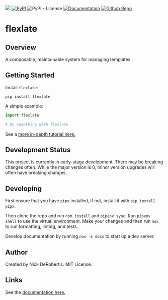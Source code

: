 [![](https://codecov.io/gh/nickderobertis/flexlate/branch/master/graph/badge.svg)](https://codecov.io/gh/nickderobertis/flexlate)
[![PyPI](https://img.shields.io/pypi/v/flexlate)](https://pypi.org/project/flexlate/)
![PyPI - License](https://img.shields.io/pypi/l/flexlate)
[![Documentation](https://img.shields.io/badge/documentation-pass-green)](https://nickderobertis.github.io/flexlate/)
[![Github Repo](https://img.shields.io/badge/repo-github-informational)](https://github.com/nickderobertis/flexlate/)


#  flexlate

## Overview

A composable, maintainable system for managing templates

## Getting Started

Install `flexlate`:

```
pip install flexlate
```

A simple example:

```python
import flexlate

# Do something with flexlate
```

See a
[more in-depth tutorial here.](
https://nickderobertis.github.io/flexlate/tutorial.html
)

## Development Status

This project is currently in early-stage development. There may be
breaking changes often. While the major version is 0, minor version
upgrades will often have breaking changes.

## Developing

First ensure that you have `pipx` installed, if not, install it with `pip install pipx`.

Then clone the repo and run `npm install` and `pipenv sync`. Run `pipenv shell`
to use the virtual environment. Make your changes and then run `nox` to run formatting,
linting, and tests.

Develop documentation by running `nox -s docs` to start up a dev server.

## Author

Created by Nick DeRobertis. MIT License.

## Links

See the
[documentation here.](
https://nickderobertis.github.io/flexlate/
)
